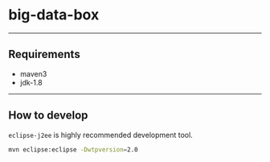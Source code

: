 # big-data-box

---
## Requirements
* maven3
* jdk-1.8

---
## How to develop
`eclipse-j2ee` is highly recommended development tool.
```bash
mvn eclipse:eclipse -Dwtpversion=2.0
```
